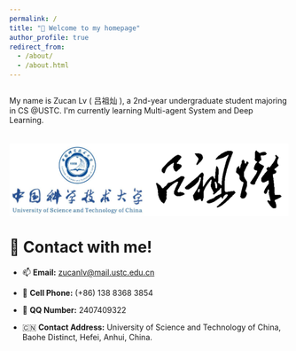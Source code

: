 ```yaml
---
permalink: /
title: "👋 Welcome to my homepage"
author_profile: true
redirect_from: 
  - /about/
  - /about.html
---
```


<style>
  .container {
    display: flex;
    flex-direction: column; /* 垂直排列 */
    align-items: flex-start; /* 水平居左 */
  }
  .image-container {
    display: flex;
    flex-direction: row; /* 水平排列 */
    justify-content: flex-start; /* 图片从左到右排列 */
    width: 100%; /* 确保容器宽度占满父容器 */
  }
  .flag {
    width: 50%; /* 每张图片占容器宽度的一半 */
    height: auto;
    border-radius: 0;
    margin-top: 20px; /* 图片和文字之间的间距 */
  }
</style>

<div class="container">
  <p>My name is Zucan Lv ( 吕祖灿 ), a 2nd-year undergraduate student majoring in CS @USTC. I'm currently learning Multi-agent System and Deep Learning.</p>
  <div class="image-container">
    <img src="../images/ustc_flag.jpg" alt="USTC Flag" class="flag">
    <img src="../images/name_sign2.png" alt="Name Signature" class="flag">
  </div>
</div>


<!-- ## 🎖️Scholarships and Honors
+ 
+ Freshman Scholarship of USTC -->




# :call_me_hand: Contact with me!

- :mailbox: **Email:** [zucanlv@mail.ustc.edu.cn](mailto:zucanlv@mail.ustc.edu.cn)

- :iphone: **Cell Phone:** (+86) 138 8368 3854

- :penguin: **QQ Number:** 2407409322

- :cn: **Contact Address:** University of Science and Technology of China, Baohe Distinct, Hefei, Anhui, China.
